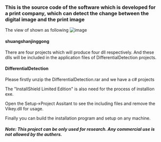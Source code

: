 ### This is the source code of the software which is developed for a print company, which can detect the change between the digital image and the print image  

The view of shown as following
![image](https://github.com/mindazhao/change_detection_between-digital-image-and-print-image/blob/master/show.JPG)

#### shuangshanjinggong
There are four projects which will produce four dll respectively. And these dlls
will be included in the application files of DifferentialDetection projects.

#### DifferentialDetection
Please firstly unzip the DifferentialDetection.rar and we have a c# projects

The "InstallShield Limited Edition" is also need for the process of installion exe.

Open the Setup->Project Assitant to see the including files and remove the Vikey.dll for usage.

Finally you can build the installation program and setup on any machine.

##### Note: This project can be only used for research. Any commercial use is not allowed by the authers.